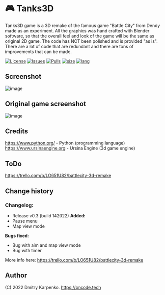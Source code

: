 # 🎮 Tanks3D
Tanks3D game is a 3D remake of the famous game "Battle City" from Dendy made as an experiment.
All the graphics was hand crafted with Blender software, so that the overall feel and look of the game will be the same as original 2D game.
The code has NOT been polished and is provided "as is". There are a lot of code that are redundant and there are tons of improvements that can be made.

[![License](https://img.shields.io/github/license/Dimkarpenko/Tanks3D?label=license&style=flat-square)](./LICENSE)
[![Issues](https://img.shields.io:/github/issues/Dimkarpenko/Tanks3D?style=flat-square)](https://github.com/Dimkarpenko/Tanks3D/issues)
[![Pulls](https://img.shields.io:/github/issues-pr/Dimkarpenko/Tanks3D?style=flat-square)](https://github.com/Dimkarpenko/Tanks3D/pulls)
[![size](https://img.shields.io:/github/languages/code-size/Dimkarpenko/Tanks3D?style=flat-square)](https://github.com/Dimkarpenko/Tanks3D)
[![lang](https://img.shields.io:/github/languages/top/Dimkarpenko/Tanks3D?style=flat-square)](https://github.com/Dimkarpenko/Tanks3D/search?l=python)
## Screenshot
![image](https://user-images.githubusercontent.com/69617058/148891110-1b850d59-06d7-420f-9f1c-2d30fd30438e.png)
## Original game screenshot
![image](https://user-images.githubusercontent.com/69617058/148892972-1e267337-013a-404c-b949-198baac8cd2a.png)
## Credits
https://www.python.org/ -  Python (programming language)  
https://www.ursinaengine.org - Ursina Engine (3d game engine)  
## ToDo
https://trello.com/b/LO651U82/battlecity-3d-remake
## Change history
### Changelog:
- Release v0.3 (build 142022)
**Added:**
- Pause menu
- Map view mode

**Bugs fixed:**
- Bug with aim and map view mode
- Bug with timer

More info here: https://trello.com/b/LO651U82/battlecity-3d-remake

## Author
(C) 2022 Dmitry Karpenko.
https://oncode.tech
